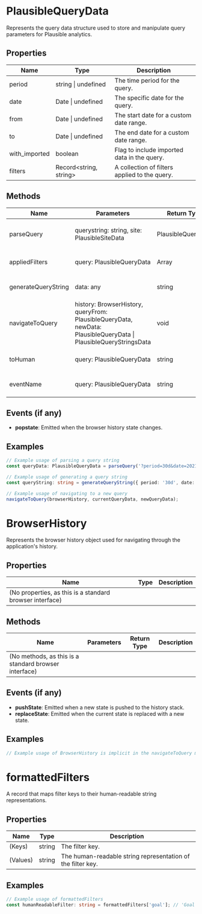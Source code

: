 # PlausibleQueryData

Represents the query data structure used to store and manipulate query parameters for Plausible analytics.

## Properties

| Name            | Type                          | Description                                       |
|-----------------|-------------------------------|---------------------------------------------------|
| period          | string \| undefined           | The time period for the query.                    |
| date            | Date \| undefined             | The specific date for the query.                  |
| from            | Date \| undefined             | The start date for a custom date range.          |
| to              | Date \| undefined             | The end date for a custom date range.            |
| with_imported   | boolean                       | Flag to include imported data in the query.       |
| filters         | Record<string, string>        | A collection of filters applied to the query.     |

## Methods

| Name                  | Parameters                                  | Return Type | Description                                                                 |
|-----------------------|---------------------------------------------|-------------|-----------------------------------------------------------------------------|
| parseQuery            | querystring: string, site: PlausibleSiteData | PlausibleQueryData | Parses the query string and returns a `PlausibleQueryData` object.          |
| appliedFilters        | query: PlausibleQueryData                   | Array       | Returns an array of applied filters from the query.                         |
| generateQueryString   | data: any                                   | string      | Generates a query string from the given data.                               |
| navigateToQuery       | history: BrowserHistory, queryFrom: PlausibleQueryData, newData: PlausibleQueryData \| PlausibleQueryStringsData | void        | Navigates to a new query by updating the browser history.                   |
| toHuman               | query: PlausibleQueryData                   | string      | Converts the query data to a human-readable string.                         |
| eventName             | query: PlausibleQueryData                   | string      | Returns the event name based on the query filters.                          |

## Events (if any)

- **popstate**: Emitted when the browser history state changes.

## Examples

```typescript
// Example usage of parsing a query string
const queryData: PlausibleQueryData = parseQuery('?period=30d&date=2021-01-01', siteData);

// Example usage of generating a query string
const queryString: string = generateQueryString({ period: '30d', date: '2021-01-01' });

// Example usage of navigating to a new query
navigateToQuery(browserHistory, currentQueryData, newQueryData);
```

# BrowserHistory

Represents the browser history object used for navigating through the application's history.

## Properties

| Name          | Type   | Description               |
|---------------|--------|---------------------------|
| (No properties, as this is a standard browser interface) | | |

## Methods

| Name       | Parameters        | Return Type | Description                 |
|------------|-------------------|-------------|-----------------------------|
| (No methods, as this is a standard browser interface) | | | |

## Events (if any)

- **pushState**: Emitted when a new state is pushed to the history stack.
- **replaceState**: Emitted when the current state is replaced with a new state.

## Examples

```typescript
// Example usage of BrowserHistory is implicit in the navigateToQuery method
```

# formattedFilters

A record that maps filter keys to their human-readable string representations.

## Properties

| Name          | Type   | Description               |
|---------------|--------|---------------------------|
| (Keys)        | string | The filter key.           |
| (Values)      | string | The human-readable string representation of the filter key. |

## Examples

```typescript
// Example usage of formattedFilters
const humanReadableFilter: string = formattedFilters['goal']; // 'Goal'
```